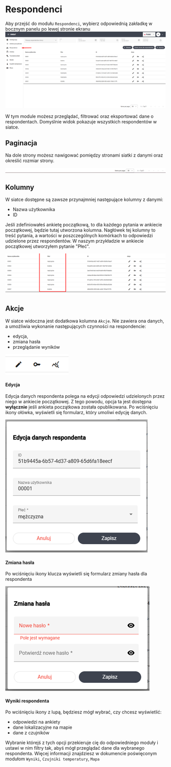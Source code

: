 # Respondenci

Aby przejść do modułu `Respondenci`, wybierz odpowiednią zakładkę w bocznym panelu po lewej stronie ekranu
![alt text](imgs/turn_on.png)


W tym module możesz przeglądać, filtrować oraz eksportować dane o respondentach. Domyślnie widok pokazuje wszystkich respondentów w siatce. 

## Paginacja 

Na dole strony możesz nawigować pomiędzy stronami siatki z danymi oraz określić rozmiar strony. 

![alt text](imgs/pagination.png)

## Kolumny

W siatce dostępne są zawsze przynajmniej następujące kolumny z danymi:
- Nazwa użytkownika
- ID

Jeśli zdefiniowałeś ankietę początkową, to dla każdego pytania w ankiecie początkowej, będzie tutaj utworzona kolumna. Nagłówek tej kolumny to treść pytania, a wartości w poszczególnych komórkach to odpowiedzi udzielone przez respondentów. W naszym przykładzie w ankiecie początkowej utworzyłem pytanie "Płeć". 

![alt text](imgs/columns.png)

## Akcje

W siatce widoczna jest dodatkowa kolumna `Akcje`. Nie zawiera ona danych, a umożliwia wykonanie następujących czynności na respondencie:

- edycja,
- zmiana hasła
- przeglądanie wyników

![alt text](imgs/actions.png)

#### Edycja

Edycja danych respondenta polega na edycji odpowiedzi udzielonych przez niego w ankiecie początkowej. Z tego powodu, opcja ta jest dostępna **wyłącznie** jeśli ankieta początkowa została opublikowana. Po wciśnięciu ikony ołówka, wyświetli się formularz, który umoliwi edycję danych. 

![alt text](imgs/edit.png)

#### Zmiana hasła

Po wciśnięciu ikony klucza wyświetli się formularz zmiany hasła dla respondenta

![alt text](imgs/change_password.png)

#### Wyniki respondenta

Po wciśnięciu ikony z lupą, będziesz mógł wybrać, czy chcesz wyświetlić:
- odpowiedzi na ankiety
- dane lokalizacyjne na mapie
- dane z czujników

Wybranie którejś z tych opcji przekieruje cię do odpowiedniego moduły i ustawi w nim filtry tak, abyś mógł przeglądać dane dla wybranego respondenta. Więcej informacji znajdziesz w dokumencie poświęconym modułom `Wyniki`, `Czujniki temperatury`, `Mapa`
